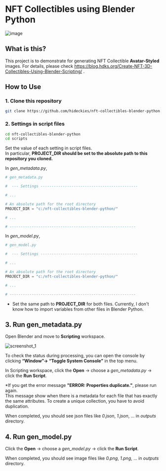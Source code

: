 # NFT Collectibles using Blender Python

![image](https://blog.hdks.org/images/Create-NFT-3D-Collectibles-Using-Blender-Scripting/top_image.png)

## What is this?

This project is to demonstrate for generating NFT Collectible **Avatar-Styled** images.
For details, please check https://blog.hdks.org/Create-NFT-3D-Collectibles-Using-Blender-Scripting/ .

## How to Use

### 1. Clone this repository

```bash
git clone https://github.com/hideckies/nft-collectibles-blender-python.git
```

### 2. Settings in script files

```bash
cd nft-collectibles-blender-python
cd scripts
```

Set the value of each setting in script files.  
In particular, **PROJECT_DIR should be set to the absolute path to this repository you cloned.**

In *gen_metadata.py*,

```py
# gen_metadata.py

#  --- Settings --------------------------------------------

# ...

# An absolute path for the root directory
PROJECT_DIR = "c:/nft-collectibles-blender-python/"

# ...

# ---------------------------------------------------------
```

In *gen_model.py*,

```py
# gen_model.py

#  --- Settings --------------------------------------------

# ...

# An absolute path for the root directory
PROJECT_DIR = "c:/nft-collectibles-blender-python/"

# ...

# ---------------------------------------------------------
```

* Set the same path to **PROJECT_DIR** for both files. Currently, I don't know how to import variables from other files in Blender Python.


## 3. Run gen_metadata.py

Open Blender and move to **Scripting** workspace.  

![screenshot_1](https://blog.hdks.org/images/Create-NFT-3D-Collectibles-Using-Blender-Scripting/screenshot_scripting_workspace.jpg)  

To check the status during processing, you can open the console by clicking **“Window”-> “Toggle System Console”** in the top menu.  

In Scripting workspace, click the **Open** -> choose a *gen_metadata.py* -> click the **Run Script**. 

*If you get the error message **"ERROR: Properties duplicate."**, please run again.  
This message show when there is a metadata for each file that has exactly the same attributes. To create a unique collection, you have to avoid duplication.  


When completed, you should see json files like *0.json*, *1.json*, ... in *outputs* directory.  


## 4. Run gen_model.py

Click the **Open** -> choose a *gen_model.py* -> click the **Run Script**.  

When completed, you should see image files like *0.png*, *1.png*, ... in *outputs* directory.  


